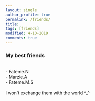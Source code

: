 ```yaml
---
layout: single
author_profile: true
permalink: /friends/
title: 
tags: [friends]
modified: 4-10-2019
comments: true
---
```

<h3>My best friends</h3><br>
- Fateme.N<br>
- Marzie.A<br>
- Fateme.M.S<br>
<br>I won't exchange them with the world ^_^



